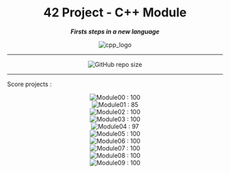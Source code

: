 <h1 align="center">
	42 Project - C++ Module
</h1>

<p align="center">
	<b><i> Firsts steps in a new language </i></b>
</p>

<p align="center">
	<img src="https://raw.githubusercontent.com/ayogun/42-project-badges/refs/heads/main/badges/cppe.png" alt="cpp_logo" />
</p>

---
<p align="center">
<!-- 	<img src="https://img.shields.io/badge/Module01-100-green?style=none&logo=42" alt="Module00 : 100"/> -->
<!-- 	<img alt="Static Badge" src="https://img.shields.io/badge/Outstanding-0-blue?style=none&logo=42"> -->
	<img alt="GitHub repo size" src="https://img.shields.io/github/repo-size/LeSabreDeDieu/Module_cpp?style=none&logo=github">
</p>

---
<p>
	Score projects :
</p>
<p align="center">
	<img src="https://img.shields.io/badge/Module00-100-green?style=none&logo=42" alt="Module00 : 100"/><br>
	<img src="https://img.shields.io/badge/Module01-85-green?style=none&logo=42" alt="Module01 : 85"/><br>
	<img src="https://img.shields.io/badge/Module02-100-green?style=none&logo=42" alt="Module02 : 100"/><br>
	<img src="https://img.shields.io/badge/Module03-100-green?style=none&logo=42" alt="Module03 : 100"/><br>
	<img src="https://img.shields.io/badge/Module04-97-green?style=none&logo=42" alt="Module04 : 97"/><br>
	<img src="https://img.shields.io/badge/Module05-100-green?style=none&logo=42" alt="Module05 : 100"/><br>
	<img src="https://img.shields.io/badge/Module06-100-green?style=none&logo=42" alt="Module06 : 100"/><br>
	<img src="https://img.shields.io/badge/Module07-100-green?style=none&logo=42" alt="Module07 : 100"/><br>
	<img src="https://img.shields.io/badge/Module08-100-green?style=none&logo=42" alt="Module08 : 100"/><br>
	<img src="https://img.shields.io/badge/Module09-100-green?style=none&logo=42" alt="Module09 : 100"/><br>
</p>
